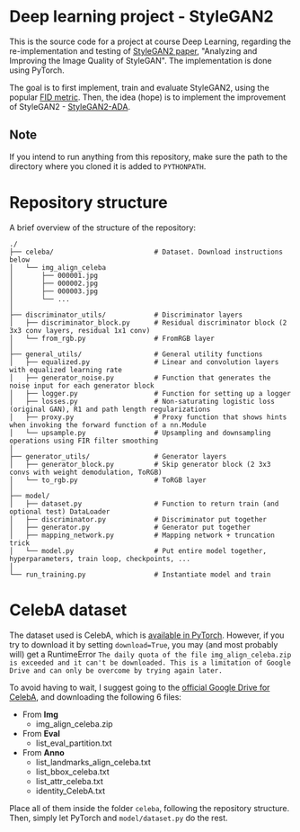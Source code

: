 # Deep learning project - StyleGAN2

This is the source code for a project at course Deep Learning, regarding the re-implementation and testing of [StyleGAN2 paper](https://arxiv.org/abs/1912.04958), "Analyzing and Improving the Image Quality of StyleGAN". The implementation is done using PyTorch.

The goal is to first implement, train and evaluate StyleGAN2, using the popular [FID metric](https://github.com/mseitzer/pytorch-fid). Then, the idea (hope) is to implement the improvement of StyleGAN2 - [StyleGAN2-ADA](https://arxiv.org/pdf/2006.06676.pdf).

## Note

If you intend to run anything from this repository, make sure the path to the directory where you cloned it is added to `PYTHONPATH`.



# Repository structure

A brief overview of the structure of the repository:

```
./
├── celeba/                         # Dataset. Download instructions below
│   └── img_align_celeba
│       ├── 000001.jpg
│       ├── 000002.jpg
│       ├── 000003.jpg
│       └── ...
│
├── discriminator_utils/            # Discriminator layers
│   ├── discriminator_block.py      # Residual discriminator block (2 3x3 conv layers, residual 1x1 conv)
│   └── from_rgb.py                 # FromRGB layer
│
├── general_utils/                  # General utility functions
│   ├── equalized.py                # Linear and convolution layers with equalized learning rate
│   ├── generator_noise.py          # Function that generates the noise input for each generator block
│   ├── logger.py                   # Function for setting up a logger
│   ├── losses.py                   # Non-saturating logistic loss (original GAN), R1 and path length regularizations
│   ├── proxy.py                    # Proxy function that shows hints when invoking the forward function of a nn.Module
│   └── upsample.py                 # Upsampling and downsampling operations using FIR filter smoothing
│
├── generator_utils/                # Generator layers
│   ├── generator_block.py          # Skip generator block (2 3x3 convs with weight demodulation, ToRGB)
│   └── to_rgb.py                   # ToRGB layer
│
├── model/
│   ├── dataset.py                  # Function to return train (and optional test) DataLoader
│   ├── discriminator.py            # Discriminator put together
│   ├── generator.py                # Generator put together
│   ├── mapping_network.py          # Mapping network + truncation trick
│   └── model.py                    # Put entire model together, hyperparameters, train loop, checkpoints, ...
│
└── run_training.py                 # Instantiate model and train
```



# CelebA dataset

The dataset used is CelebA, which is [available in PyTorch](https://pytorch.org/vision/main/generated/torchvision.datasets.CelebA.html). However, if you try to download it by setting `download=True`, you may (and most probably will) get a RuntimeError `The daily quota of the file img_align_celeba.zip is exceeded and it can't be downloaded. This is a limitation of Google Drive and can only be overcome by trying again later.`

To avoid having to wait, I suggest going to the [official Google Drive for CelebA](https://drive.google.com/drive/folders/0B7EVK8r0v71pWEZsZE9oNnFzTm8?resourcekey=0-5BR16BdXnb8hVj6CNHKzLg), and downloading the following 6 files:
- From **Img**
  - img_align_celeba.zip
- From **Eval**
  - list_eval_partition.txt
- From **Anno**
  - list_landmarks_align_celeba.txt
  - list_bbox_celeba.txt
  - list_attr_celeba.txt
  - identity_CelebA.txt

Place all of them inside the folder `celeba`, following the repository structure. Then, simply let PyTorch and `model/dataset.py` do the rest.
